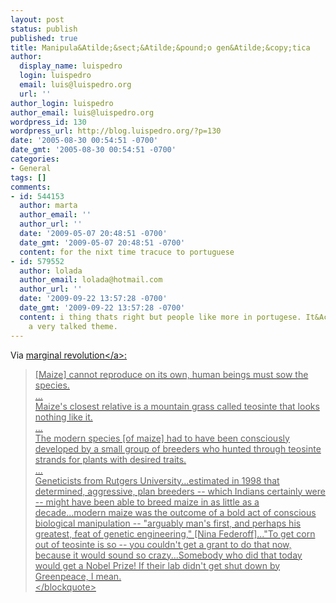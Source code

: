 ```yaml
---
layout: post
status: publish
published: true
title: Manipula&Atilde;&sect;&Atilde;&pound;o gen&Atilde;&copy;tica
author:
  display_name: luispedro
  login: luispedro
  email: luis@luispedro.org
  url: ''
author_login: luispedro
author_email: luis@luispedro.org
wordpress_id: 130
wordpress_url: http://blog.luispedro.org/?p=130
date: '2005-08-30 00:54:51 -0700'
date_gmt: '2005-08-30 00:54:51 -0700'
categories:
- General
tags: []
comments:
- id: 544153
  author: marta
  author_email: ''
  author_url: ''
  date: '2009-05-07 20:48:51 -0700'
  date_gmt: '2009-05-07 20:48:51 -0700'
  content: for the nixt time tracuce to portuguese
- id: 579552
  author: lolada
  author_email: lolada@hotmail.com
  author_url: ''
  date: '2009-09-22 13:57:28 -0700'
  date_gmt: '2009-09-22 13:57:28 -0700'
  content: i thing thats right but people like more in portugese. It&Acirc;&acute;s
    a very talked theme.
---
```

<p>Via <a href="http:&#47;&#47;www.marginalrevolution.com&#47;">marginal revolution<&#47;a>:</p>
<blockquote><p>
[Maize] cannot reproduce on its own, human beings must sow the species.<br />
...<br />
Maize's closest relative is a mountain grass called teosinte that looks nothing like it.<br />
...<br />
The modern species [of maize] had to have been consciously developed by a small group of breeders who hunted through teosinte strands for plants with desired traits.<br />
...<br />
Geneticists from Rutgers University...estimated in 1998 that determined, aggressive, plan breeders -- which Indians certainly were -- might have been able to breed maize in as little as a decade...modern maize was the outcome of a bold act of conscious biological manipulation -- "arguably man's first, and perhaps his greatest, feat of genetic engineering," [Nina Federoff]..."To get corn out of teosinte is so -- you couldn't get a grant to do that now, because it would sound so crazy...Somebody who did that today would get a Nobel Prize!  If their lab didn't get shut down by Greenpeace, I mean.<br />
<&#47;blockquote></p>
